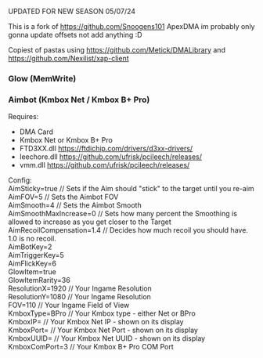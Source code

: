 UPDATED FOR NEW SEASON 05/07/24

This is a fork of https://github.com/Snoogens101 ApexDMA im probably only gonna update offsets not add anything :D

Copiest of pastas using https://github.com/Metick/DMALibrary and https://github.com/Nexilist/xap-client

### Glow (MemWrite)
### Aimbot (Kmbox Net / Kmbox B+ Pro)

Requires:  
- DMA Card
- Kmbox Net or Kmbox B+ Pro
- FTD3XX.dll https://ftdichip.com/drivers/d3xx-drivers/
- leechore.dll https://github.com/ufrisk/pcileech/releases/
- vmm.dll https://github.com/ufrisk/pcileech/releases/

Config:  
AimSticky=true // Sets if the Aim should "stick" to the target until you re-aim   
AimFOV=5 // Sets the Aimbot FOV  
AimSmooth=4 // Sets the Aimbot Smooth  
AimSmoothMaxIncrease=0 // Sets how many percent the Smoothing is allowed to increase as you get closer to the Target  
AimRecoilCompensation=1.4 // Decides how much recoil you should have. 1.0 is no recoil.   
AimBotKey=2  
AimTriggerKey=5  
AimFlickKey=6  
GlowItem=true  
GlowItemRarity=36  
ResolutionX=1920 // Your Ingame Resolution  
ResolutionY=1080 // Your Ingame Resolution  
FOV=110 // Your Ingame Field of View  
KmboxType=BPro // Your Kmbox type - either Net or BPro  
KmboxIP= // Your Kmbox Net IP - shown on its display  
KmboxPort= // Your Kmbox Net Port - shown on its display  
KmboxUUID= // Your Kmbox Net UUID - shown on its display  
KmboxComPort=3 // Your Kmbox B+ Pro COM Port  
